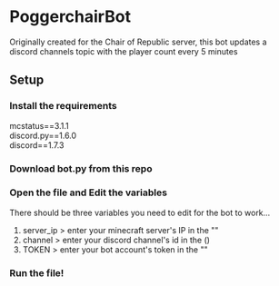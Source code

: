 # PoggerchairBot
Originally created for the Chair of Republic server, this bot updates a discord channels topic with the player count every 5 minutes

## Setup
### Install the requirements
mcstatus==3.1.1 <br />
discord.py==1.6.0 <br />
discord==1.7.3
### Download bot.py from this repo
### Open the file and Edit the variables
There should be three variables you need to edit for the bot to work...
1. server_ip > enter your minecraft server's IP in the ""
2. channel > enter your discord channel's id in the ()
3. TOKEN > enter your bot account's token in the ""
### Run the file!
